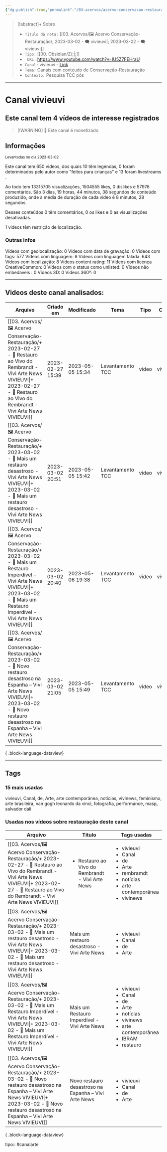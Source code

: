 ```yaml
---
{"dg-publish":true,"permalink":"/03-acervos/acervo-conservacao-restauracao/2023-03-02-vivieuvi/","tags":["🖼️/🗨️"],"created":"2023-03-01 21:00","updated":"2023-05-01 21:22"}
---
```


>[!abstract]+ Sobre
>- `Titulo da nota:`  [[03. Acervos/🖼️ Acervo Conservação-Restauração/; 2023-03-02 - 🗨️ vivieuvi\|; 2023-03-02 - 🗨️ vivieuvi]]
>- `Tipo:`  [[00. Obsidian/Z/;\|;]]
>- ` URL:`  https://www.youtube.com/watch?v=lU5Z7FEHraU
>- `Canal:` vivieuvi - [Link](http://www.youtube.com/@vivieuvi)
>- `Tema:`  Canais com conteudo de Conservação-Restauração
>- ` Contexto: `  Pesquisa TCC pós
***

# Canal vivieuvi
## Este canal tem 4 vídeos de interesse registrados
>[!WARNING] 💸 Este canal é monetizado
## Informações
<small> Levantadas no dia 2023-03-02 </small>


Este canal tem 650 videos, dos quais 10 têm legendas, 0 foram determinados pelo autor como "feitos para crianças" e 13 foram livestreams .

Ao todo tem 13315705 visualizações, 1504555 likes, 0 dislikes e 57976 comentários.
São 3 dias, 19 horas, 44 minutos, 38 segundos de conteúdo produzido, onde a média de duração de cada video é 8 minutos, 28 segundos.

Desses conteúdos 0 têm comentários, 0 os likes e 0 as visualizações desativadas.

1 videos têm restrição de localização.

### Outras infos

Vídeos com geolocalização: 0
Vídeos com data de gravação: 0
Vídeos com tags: 577
Vídeos com linguagem: 8
Vídeos com linguagem falada: 643
Vídeos com localização: 8
Vídeos content rating: 11
Vídeos com licença CreativeCommon: 0
Vídeos com o status como unlisted: 0
Vídeos não embedaveis : 0
Vídeos 3D: 0
Videos 360º: 0

***
## Videos deste canal analisados:
| Arquivo                                                                                                                                                                                                                        | Criado em        | Modificado       | Tema             | Tipo  | Canal    |
| ------------------------------------------------------------------------------------------------------------------------------------------------------------------------------------------------------------------------------ | ---------------- | ---------------- | ---------------- | ----- | -------- |
| [[03. Acervos/🖼️ Acervo Conservação-Restauração/+ 2023-02-27   -  🎥️ Restauro ao Vivo do Rembrandt - Vivi Arte News VIVIEUVI\|+ 2023-02-27   -  🎥️ Restauro ao Vivo do Rembrandt - Vivi Arte News VIVIEUVI]]             | 2023-02-27 15:39 | 2023-05-05 15:34 | Levantamento TCC | video | vivieuvi |
| [[03. Acervos/🖼️ Acervo Conservação-Restauração/+ 2023-03-02   -  🎥️ Mais um restauro desastroso - Vivi Arte News VIVIEUVI\|+ 2023-03-02   -  🎥️ Mais um restauro desastroso - Vivi Arte News VIVIEUVI]]                 | 2023-03-02 20:51 | 2023-05-05 15:42 | Levantamento TCC | video | vivieuvi |
| [[03. Acervos/🖼️ Acervo Conservação-Restauração/+ 2023-03-02   -  🎥️ Mais um Restauro Imperdível - Vivi Arte News VIVIEUVI\|+ 2023-03-02   -  🎥️ Mais um Restauro Imperdível - Vivi Arte News VIVIEUVI]]                 | 2023-03-02 20:40 | 2023-05-06 19:38 | Levantamento TCC | video | vivieuvi |
| [[03. Acervos/🖼️ Acervo Conservação-Restauração/+ 2023-03-02   -  🎥️ Novo restauro desastroso na Espanha – Vivi Arte News VIVIEUVI\|+ 2023-03-02   -  🎥️ Novo restauro desastroso na Espanha – Vivi Arte News VIVIEUVI]] | 2023-03-02 21:05 | 2023-05-05 15:49 | Levantamento TCC | video | vivieuvi |

{ .block-language-dataview}
***

## Tags
### 15 mais usadas

vivieuvi, Canal, de, Arte, arte contemporânea, notícias, vivinews, feminismo, arte brasileira, van gogh leonardo da vinci, fotografia, performance, masp, salvador dali

### Usadas nos vídeos sobre restauração deste canal
| Arquivo                                                                                                                                                                                                                        | Titulo                                                           | Tags usadas                                                                                                                                                  |
| ------------------------------------------------------------------------------------------------------------------------------------------------------------------------------------------------------------------------------ | ---------------------------------------------------------------- | ------------------------------------------------------------------------------------------------------------------------------------------------------------ |
| [[03. Acervos/🖼️ Acervo Conservação-Restauração/+ 2023-02-27   -  🎥️ Restauro ao Vivo do Rembrandt - Vivi Arte News VIVIEUVI\|+ 2023-02-27   -  🎥️ Restauro ao Vivo do Rembrandt - Vivi Arte News VIVIEUVI]]             | <ul><li>Restauro ao Vivo do Rembrandt - Vivi Arte News</li></ul> | <ul><li>vivieuvi</li><li>Canal</li><li>de</li><li>Arte</li><li>rembramdt</li><li>notícias</li><li>arte contemporânea</li><li>vivinews</li></ul>              |
| [[03. Acervos/🖼️ Acervo Conservação-Restauração/+ 2023-03-02   -  🎥️ Mais um restauro desastroso - Vivi Arte News VIVIEUVI\|+ 2023-03-02   -  🎥️ Mais um restauro desastroso - Vivi Arte News VIVIEUVI]]                 | Mais um restauro desastroso - Vivi Arte News                     | <ul><li>vivieuvi</li><li>Canal</li><li>de</li><li>Arte</li></ul>                                                                                             |
| [[03. Acervos/🖼️ Acervo Conservação-Restauração/+ 2023-03-02   -  🎥️ Mais um Restauro Imperdível - Vivi Arte News VIVIEUVI\|+ 2023-03-02   -  🎥️ Mais um Restauro Imperdível - Vivi Arte News VIVIEUVI]]                 | Mais um Restauro Imperdível - Vivi Arte News                     | <ul><li>vivieuvi</li><li>Canal</li><li>de</li><li>Arte</li><li>notícias</li><li>vivinews</li><li>arte contemporânea</li><li>IBRAM</li><li>restauro</li></ul> |
| [[03. Acervos/🖼️ Acervo Conservação-Restauração/+ 2023-03-02   -  🎥️ Novo restauro desastroso na Espanha – Vivi Arte News VIVIEUVI\|+ 2023-03-02   -  🎥️ Novo restauro desastroso na Espanha – Vivi Arte News VIVIEUVI]] | Novo restauro desastroso na Espanha – Vivi Arte News             | <ul><li>vivieuvi</li><li>Canal</li><li>de</li><li>Arte</li></ul>                                                                                             |

{ .block-language-dataview}



tipo:: #canalarte
